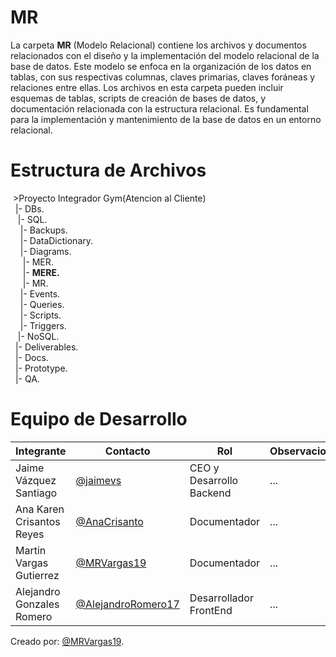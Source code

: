 # MR
La carpeta **MR** (Modelo Relacional) contiene los archivos y documentos relacionados con el diseño y la implementación del modelo relacional de la base de datos. Este modelo se enfoca en la organización de los datos en tablas, con sus respectivas columnas, claves primarias, claves foráneas y relaciones entre ellas. Los archivos en esta carpeta pueden incluir esquemas de tablas, scripts de creación de bases de datos, y documentación relacionada con la estructura relacional. Es fundamental para la implementación y mantenimiento de la base de datos en un entorno relacional.

# Estructura de Archivos
&nbsp;>Proyecto Integrador Gym(Atencion al Cliente)<br>
&nbsp;&nbsp;|- DBs.<br>
&nbsp;&nbsp;&nbsp;|- SQL.<br>
&nbsp;&nbsp;&nbsp;&nbsp;|- Backups.<br>
&nbsp;&nbsp;&nbsp;&nbsp;|- DataDictionary.<br>
&nbsp;&nbsp;&nbsp;&nbsp;|- Diagrams.<br>
&nbsp;&nbsp;&nbsp;&nbsp;&nbsp;|- MER.<br>
&nbsp;&nbsp;&nbsp;&nbsp;&nbsp;|- **MERE.**<br>
&nbsp;&nbsp;&nbsp;&nbsp;&nbsp;|- MR.<br>
&nbsp;&nbsp;&nbsp;&nbsp;|- Events.<br>
&nbsp;&nbsp;&nbsp;&nbsp;|- Queries.<br>
&nbsp;&nbsp;&nbsp;&nbsp;|- Scripts.<br>
&nbsp;&nbsp;&nbsp;&nbsp;|- Triggers.<br>
&nbsp;&nbsp;&nbsp;|- NoSQL.<br>
&nbsp;&nbsp;|- Deliverables.<br>
&nbsp;&nbsp;|- Docs.<br>
&nbsp;&nbsp;|- Prototype.<br>
&nbsp;&nbsp;|- QA.<br>

# Equipo de Desarrollo

|Integrante|Contacto|Rol|Observaciones|
|----------|--------|---|-------------|
|Jaime Vázquez Santiago|[@jaimevs](https://github.com/jaimevs)|CEO y Desarrollo Backend|...|
|Ana Karen Crisantos Reyes|[@AnaCrisanto](https://github.com/AnaCrisanto)|Documentador|...|
|Martin Vargas Gutierrez|[@MRVargas19](https://github.com/MRVargas19)|Documentador|...|
|Alejandro Gonzales Romero|[@AlejandroRomero17](https://github.com/AlejandroRomero17)|Desarrollador FrontEnd|...|

Creado por: [@MRVargas19](https://github.com/MRVargas19).










 
